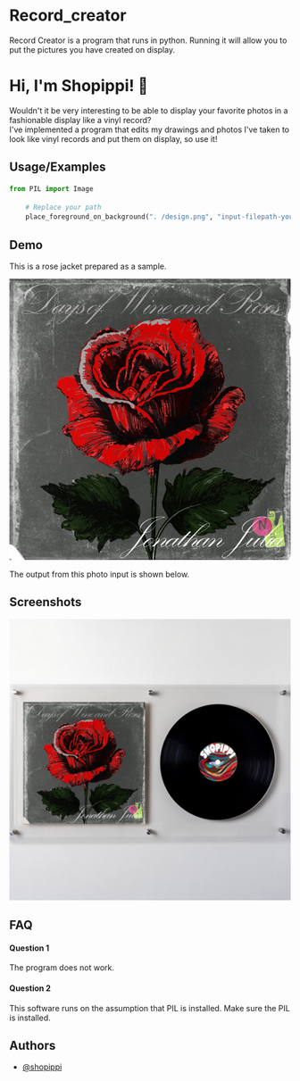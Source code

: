 
# Record_creator

Record Creator is a program that runs in python.
Running it will allow you to put the pictures you have created on display.
# Hi, I'm Shopippi! 👋

Wouldn't it be very interesting to be able to display your favorite photos in a fashionable display like a vinyl record?\
I've implemented a program that edits my drawings and photos I've taken to look like vinyl records and put them on display, so use it!
## Usage/Examples

```python
from PIL import Image

    # Replace your path
    place_foreground_on_background(". /design.png", "input-filepath-your-self", "output-path")
```


## Demo
This is a rose jacket prepared as a sample.

![sample](sample.png)

The output from this photo input is shown below.

## Screenshots


![output](output.png)


## FAQ

#### Question 1

The program does not work.

#### Question 2

This software runs on the assumption that PIL is installed.
Make sure the PIL is installed.
## Authors

- [@shopippi](https://www.github.com/shopippi)

